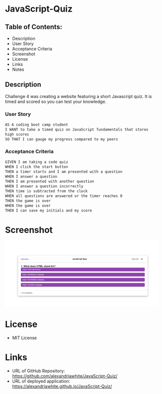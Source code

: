 # JavaScript-Quiz
## Table of Contents:

* Description 
* User Story
* Acceptance Criteria
* Screenshot
* License
* Links
* Notes

## Description
Challenge 4 was creating a website featuring a short Javascript quiz. It is timed and scored so you can test your knowledge.

### User Story 
```
AS A coding boot camp student
I WANT to take a timed quiz on JavaScript fundamentals that stores high scores
SO THAT I can gauge my progress compared to my peers
```

### Acceptance Criteria

```
GIVEN I am taking a code quiz
WHEN I click the start button
THEN a timer starts and I am presented with a question
WHEN I answer a question
THEN I am presented with another question
WHEN I answer a question incorrectly
THEN time is subtracted from the clock
WHEN all questions are answered or the timer reaches 0
THEN the game is over
WHEN the game is over
THEN I can save my initials and my score
```


# Screenshot  
![JavaScript Quiz](./assets/javascriptquiz.PNG)

# License

* MIT License

# Links
* URL of GitHub Repository: https://github.com/alexandriawhite/JavaScript-Quiz/
* URL of deployed application: https://alexandriawhite.github.io/JavaScript-Quiz/
